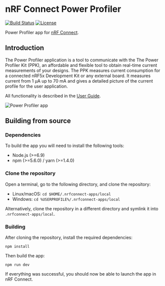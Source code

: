 # nRF Connect Power Profiler

[![Build Status](https://dev.azure.com/NordicSemiconductor/Wayland/_apis/build/status/pc-nrfconnect-ppk?branchName=master)](https://dev.azure.com/NordicSemiconductor/Wayland/_build/latest?definitionId=11&branchName=master)
[![License](https://img.shields.io/badge/license-Modified%20BSD%20License-blue.svg)](LICENSE)

Power Profiler app for [nRF Connect](https://github.com/NordicSemiconductor/pc-nrfconnect-core).

## Introduction

The Power Profiler application is a tool to communicate with the The Power Profiler Kit (PPK), an affordable and flexible tool to obtain real-time current measurements of your designs.
The PPK measures current consumption for a connected nRF5x Development Kit or any external board. It measures current from 1 μA up to 70 mA and gives a detailed picture of the current profile for the user application.

All functionality is described in the [User Guide](http://infocenter.nordicsemi.com/topic/com.nordic.infocenter.tools/dita/tools/power_profiler_kit/PPK_user_guide_Intro.html).

![Power Profiler app](resources/screenshot.png)
## Building from source

### Dependencies

To build the app you will need to install the following tools:

* Node.js (>=6.9)
* npm (>=5.6.0) / yarn (>=1.4.0)

### Clone the repository

Open a terminal, go to the following directory, and clone the repository:

- Linux/macOS: `cd $HOME/.nrfconnect-apps/local`
- Windows: `cd %USERPROFILE%/.nrfconnect-apps/local`

Alternatively, clone the repository in a different directory and symlink it into `.nrfconnect-apps/local`.

### Building

After cloning the repository, install the required dependencies:

    npm install

Then build the app:

    npm run dev

If everything was successful, you should now be able to launch the app in nRF Connect.
